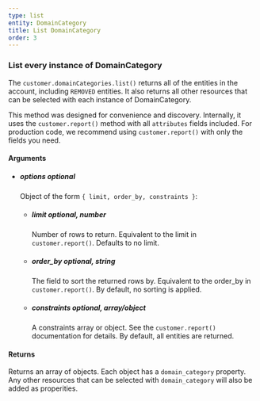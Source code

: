 ```yaml
---
type: list
entity: DomainCategory 
title: List DomainCategory 
order: 3
---
```


### List every instance of DomainCategory 


The `customer.domainCategories.list()` returns all of the entities in the account, including `REMOVED` entities. It also returns all other resources that can be selected with each instance of DomainCategory.

This method was designed for convenience and discovery. Internally, it uses the `customer.report()` method with all `attributes` fields included. For production code, we recommend using `customer.report()` with only the fields you need.


#### Arguments

- ##### options *optional*
    Object of the form `{ limit, order_by, constraints }`:
    - ##### limit *optional, number*
        Number of rows to return. Equivalent to the limit in `customer.report()`. Defaults to no limit.
    - ##### order_by *optional, string*
        The field to sort the returned rows by. Equivalent to the order_by in `customer.report()`. By default, no sorting is applied.
    - ##### constraints *optional, array/object*
        A constraints array or object. See the `customer.report()` documentation for details. By default, all entities are returned.


#### Returns

Returns an array of objects.
Each object has a `domain_category` property. Any other resources that can be selected with `domain_category` will also be added as properities.

